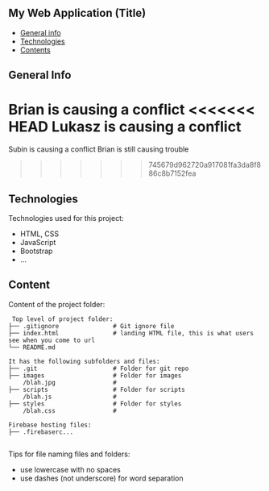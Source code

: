 ## My Web Application (Title)

* [General info](#general-info)
* [Technologies](#technologies)
* [Contents](#content)

## General Info
Brian is causing a conflict
<<<<<<< HEAD
Lukasz is causing a conflict
=======
Subin is causing a conflict
Brian is still causing trouble
>>>>>>> 745679d962720a917081fa3da8f886c8b7152fea
	
## Technologies
Technologies used for this project:
* HTML, CSS
* JavaScript
* Bootstrap 
* ...
	
## Content
Content of the project folder:

```
 Top level of project folder: 
├── .gitignore               # Git ignore file
├── index.html               # landing HTML file, this is what users see when you come to url
└── README.md

It has the following subfolders and files:
├── .git                     # Folder for git repo
├── images                   # Folder for images
    /blah.jpg                # 
├── scripts                  # Folder for scripts
    /blah.js                 # 
├── styles                   # Folder for styles
    /blah.css                # 

Firebase hosting files: 
├── .firebaserc...


```

Tips for file naming files and folders:
* use lowercase with no spaces
* use dashes (not underscore) for word separation


